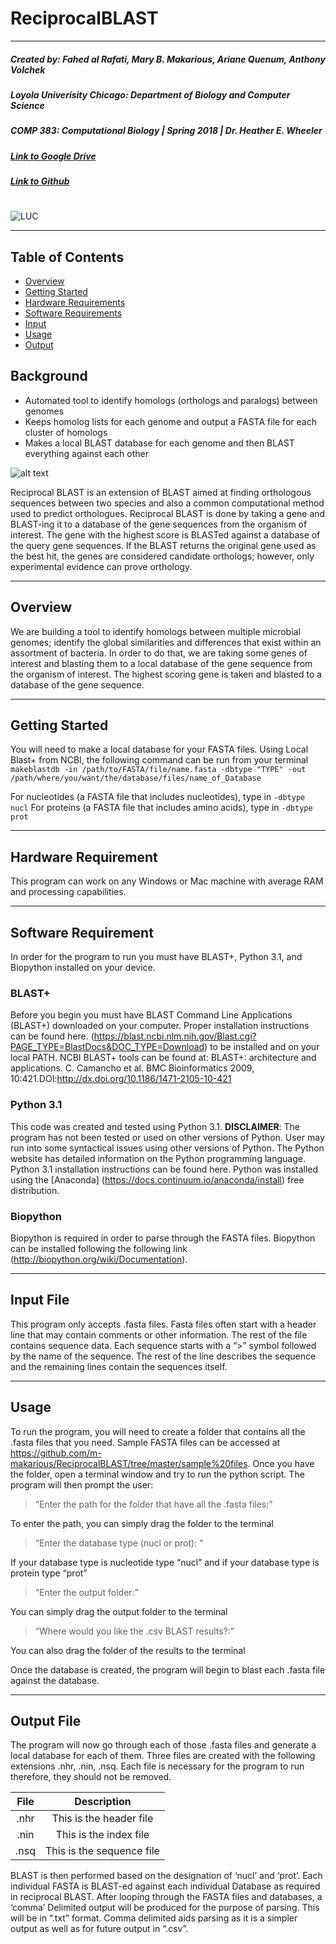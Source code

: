 # **ReciprocalBLAST**
---
##### Created by: Fahed al Rafati, Mary B. Makarious, Ariane Quenum, Anthony Volchek
##### Loyola Univerisity Chicago: Department of Biology and Computer Science
##### COMP 383: Computational Biology | Spring 2018 | Dr. Heather E. Wheeler
##### [Link to Google Drive](https://drive.google.com/drive/folders/1McYLmD6kR-d7lGICvDZfpASVYIHUPB_9?usp=sharing)
##### [Link to Github](https://github.com/m-makarious/ReciprocalBLAST)
#
![LUC](http://www.luc.edu/media/home/images/loyola-logo-tag.png)

---
## Table of Contents
* [Overview](#overview)
* [Getting Started](#gettingstarted)
* [Hardware Requirements](#hardware)
* [Software Requirements](#software)
* [Input](#input)
* [Usage](#usage)
* [Output](#output)

## Background
- Automated tool to identify homologs (orthologs and paralogs) between genomes
- Keeps homolog lists for each genome and output a FASTA file for each cluster of homologs
- Makes a local BLAST database for each genome and then BLAST everything against each other

![alt text](https://i.imgur.com/qQCafdD.png)

Reciprocal BLAST is an extension of BLAST aimed at finding orthologous sequences between two species and also a common computational method used to predict orthologues. Reciprocal BLAST is done by taking a gene and BLAST-ing it to a database of the gene sequences from the organism of interest. The gene with the highest score is BLASTed against a database of the query gene sequences. If the BLAST returns the original gene used as the best hit, the genes are considered candidate orthologs; however, only experimental evidence can prove  orthology.

---

## Overview <a id="overview"></a>
We are building a tool to identify homologs between multiple microbial genomes; identify the global similarities and differences that exist within an assortment of bacteria. In order to do that, we are taking some genes of interest and blasting them to a local database of the gene sequence from the organism of interest. The highest scoring gene is taken and blasted to a database of the gene sequence.
___

## Getting Started <a id="gettingstarted"></a>
You will need to make a local database for your FASTA files. Using Local Blast+ from NCBI, the following command can be run from your terminal
```makeblastdb -in /path/to/FASTA/file/name.fasta -dbtype "TYPE" -out /path/where/you/want/the/database/files/name_of_Database```

For nucleotides (a FASTA file that includes nucleotides), type in ```-dbtype nucl```
For proteins (a FASTA file that includes amino acids), type in ```-dbtype prot```
___

## Hardware Requirement <a id="hardware"></a>
This program can work on any Windows or Mac machine with average RAM and processing capabilities. 
___

## Software Requirement <a id="software"></a>
In order for the program to run you must have BLAST+, Python 3.1, and Biopython installed on your device.

### BLAST+
Before you begin you must have BLAST Command Line Applications (BLAST+) downloaded on your computer. Proper installation instructions can be found here. (https://blast.ncbi.nlm.nih.gov/Blast.cgi?PAGE_TYPE=BlastDocs&DOC_TYPE=Download) to be installed and on your local PATH. NCBI BLAST+ tools can be found at: BLAST+: architecture and applications. C. Camancho et al. BMC Bioinformatics 2009, 10:421.DOI:http://dx.doi.org/10.1186/1471-2105-10-421


### Python 3.1 
This code was created and tested using Python 3.1. **DISCLAIMER**: The program has not been tested or used on other versions of Python. User may run into some syntactical issues using other versions of Python. The Python website has detailed information on the Python programming language. Python 3.1 installation instructions can be found here. Python was installed using the [Anaconda] (https://docs.continuum.io/anaconda/install) free distribution.


### Biopython
Biopython is required in order to parse through the FASTA files. Biopython can be installed following the following link (http://biopython.org/wiki/Documentation).
___

## Input File <a id="input"></a>
This program only accepts .fasta files. Fasta files often start with a header line that may contain comments or other information. The rest of the file contains sequence data. Each sequence starts with a “>” symbol followed by the name of the sequence. The rest of the line describes the sequence and the remaining lines contain the sequences itself.
___

## Usage <a id="usage"></a>
To run the program, you will need to create a folder that contains all the .fasta files that you need. Sample FASTA files can be accessed at https://github.com/m-makarious/ReciprocalBLAST/tree/master/sample%20files. Once you have the folder, open a terminal window and try to run the python script.
The program will then prompt the user:

>“Enter the path for the folder that have all the .fasta files:” 

To enter the path, you can simply drag the folder to the terminal

>“Enter the database type (nucl or prot): “

If your database type is nucleotide type “nucl” and if your database type is protein type “prot”

>“Enter the output folder:” 

You can simply drag the output folder to the terminal

>“Where would you like the .csv BLAST results?:” 

You can also drag the folder of the results to the terminal

Once the database is created, the program will begin to blast each .fasta file against the database.
___

## Output File <a id="output"></a>
The program will now go through each of those .fasta files and generate a local database for each of them. Three files are created with the following extensions .nhr, .nin, .nsq. Each file is necessary for the program to run therefore, they should not be removed. 


| File | Description|
|:----:|:--:|
| .nhr    |  This is the header file  |
| .nin	 | This is the index file |
| .nsq	 | This is the sequence file|
          

BLAST is then performed based on the designation of ‘nucl’ and ‘prot’. Each individual FASTA is BLAST-ed against each individual Database as required in reciprocal BLAST. After looping through the FASTA files and databases, a ‘comma’ Delimited output will be produced for the purpose of parsing. This will be in “.txt” format. Comma delimited aids parsing as it is a simpler output as well as for future output in “.csv”.
